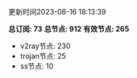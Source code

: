 更新时间2023-08-16 18:13:39

**总订阅: 73**
**总节点: 912**
**有效节点: 265**
- v2ray节点: 230
- trojan节点: 25
- ss节点: 10

